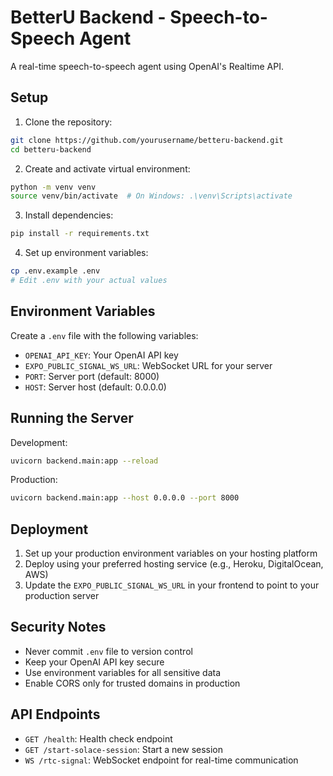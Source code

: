 # BetterU Backend - Speech-to-Speech Agent

A real-time speech-to-speech agent using OpenAI's Realtime API.

## Setup

1. Clone the repository:
```bash
git clone https://github.com/yourusername/betteru-backend.git
cd betteru-backend
```

2. Create and activate virtual environment:
```bash
python -m venv venv
source venv/bin/activate  # On Windows: .\venv\Scripts\activate
```

3. Install dependencies:
```bash
pip install -r requirements.txt
```

4. Set up environment variables:
```bash
cp .env.example .env
# Edit .env with your actual values
```

## Environment Variables

Create a `.env` file with the following variables:
- `OPENAI_API_KEY`: Your OpenAI API key
- `EXPO_PUBLIC_SIGNAL_WS_URL`: WebSocket URL for your server
- `PORT`: Server port (default: 8000)
- `HOST`: Server host (default: 0.0.0.0)

## Running the Server

Development:
```bash
uvicorn backend.main:app --reload
```

Production:
```bash
uvicorn backend.main:app --host 0.0.0.0 --port 8000
```

## Deployment

1. Set up your production environment variables on your hosting platform
2. Deploy using your preferred hosting service (e.g., Heroku, DigitalOcean, AWS)
3. Update the `EXPO_PUBLIC_SIGNAL_WS_URL` in your frontend to point to your production server

## Security Notes

- Never commit `.env` file to version control
- Keep your OpenAI API key secure
- Use environment variables for all sensitive data
- Enable CORS only for trusted domains in production

## API Endpoints

- `GET /health`: Health check endpoint
- `GET /start-solace-session`: Start a new session
- `WS /rtc-signal`: WebSocket endpoint for real-time communication 